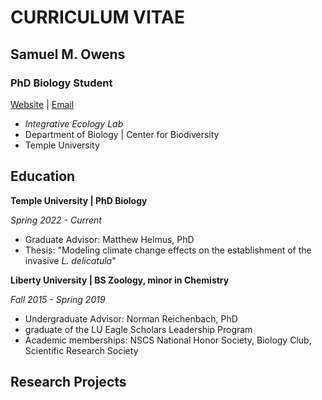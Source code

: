 # **CURRICULUM VITAE**
## **Samuel M. Owens**
### **PhD Biology Student**
[Website](https://sites.temple.edu/smowens/) | [Email](mailto:sam.owens@temple.edu)
- _Integrative Ecology Lab_ 
- Department of Biology | Center for Biodiversity
- Temple University


## Education
**Temple University | PhD Biology**

*Spring 2022 - Current*
- Graduate Advisor: Matthew Helmus, PhD
- Thesis: "Modeling climate change effects on the establishment of the invasive *L. delicatula*"

**Liberty University | BS Zoology, minor in Chemistry**

*Fall 2015 - Spring 2019*
- Undergraduate Advisor: Norman Reichenbach, PhD
- graduate of the LU Eagle Scholars Leadership Program
- Academic memberships: NSCS National Honor Society, Biology Club, Scientific Research Society

## Research Projects
